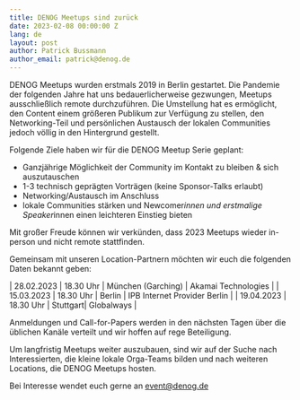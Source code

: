 ```yaml
---
title: DENOG Meetups sind zurück
date: 2023-02-08 00:00:00 Z
lang: de
layout: post
author: Patrick Bussmann
author_email: patrick@denog.de
---
```


DENOG Meetups wurden erstmals 2019 in Berlin gestartet. Die Pandemie der folgenden Jahre hat uns bedauerlicherweise gezwungen, Meetups ausschließlich remote durchzuführen. Die Umstellung hat es ermöglicht, den Content einem größeren Publikum zur Verfügung zu stellen, den Networking-Teil und persönlichen Austausch der lokalen Communities jedoch völlig in den Hintergrund gestellt.

Folgende Ziele haben wir für die DENOG Meetup Serie geplant:

* Ganzjährige Möglichkeit der Community im Kontakt zu bleiben & sich auszutauschen 
* 1-3 technisch geprägten Vorträgen (keine Sponsor-Talks erlaubt) 
* Networking/Austausch im Anschluss
* lokale Communities stärken und Newcomer*innen und erstmalige Speaker*innen einen leichteren Einstieg bieten

Mit großer Freude können wir verkünden, dass 2023 Meetups wieder in-person und nicht remote stattfinden. 


Gemeinsam mit unseren Location-Partnern möchten wir euch die folgenden Daten bekannt geben:

| 28.02.2023 | 18.30 Uhr |	München (Garching) | Akamai Technologies |
| 15.03.2023 | 18.30 Uhr |	Berlin | IPB Internet Provider Berlin |
| 19.04.2023 | 18.30 Uhr | Stuttgart| Globalways |



Anmeldungen und Call-for-Papers werden in den nächsten Tagen über die üblichen Kanäle verteilt und wir hoffen auf rege Beteiligung.

Um langfristig Meetups weiter auszubauen, sind wir auf der Suche nach Interessierten, die kleine lokale Orga-Teams bilden und nach weiteren Locations, die DENOG Meetups hosten.

Bei Interesse wendet euch gerne an event@denog.de
